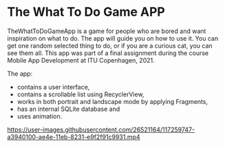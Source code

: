 
# The What To Do Game APP


TheWhatToDoGameApp is a game for people who are bored and want inspiration on what to do. The app will guide you on how to use it. You can get one random selected thing to do, or if you are a curious cat, you can see them all. This app was part of a final assignment during the course Mobile App Development at ITU Copenhagen, 2021.


The app:

- contains a user interface,
- contains a scrollable list using RecyclerView,
- works in both portrait and landscape mode by applying Fragments,
- has an internal SQLite database and
- uses animation.



https://user-images.githubusercontent.com/26521164/117259747-a3940100-ae4e-11eb-8231-e9f2f91c9931.mp4


